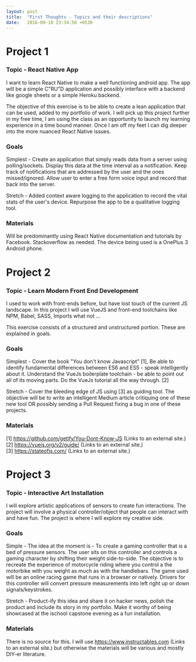 ```yaml
---
layout: post
title:  "First Thoughts - Topics and their descriptions"
date:   2016-09-18 23:34:56 +0530
---
```


<h1>Project 1</h1>

<h3>Topic - React Native App</h3>

I want to learn React Native to make a well functioning android app. The app will be a simple C"RU"D application and possibly interface with a backend like google sheets or a simple Heroku backend.

The objective of this exercise is to be able to create a lean application that can be used, added to my portfolio of work. I will pick up this project further in my free time, I am using the class as an opportunity to launch my learning experience in a time bound manner. Once I am off my feet I can dig deeper into the more nuanced React Native issues.

<h3>Goals</h3>

Simplest - Create an application that simply reads data from a server using polling/sockets. Display this data at the time interval as a notification. Keep track of notifications that are addressed by the user and the ones missed/ignored. Allow user to enter a free form voice input and record that back into the server.

Stretch - Added context aware logging to the application to record the vital stats of the user's device. Repurpose the app to be a qualitative logging tool.

<h3>Materials</h3>

Will be predominantly using React Native documentation and tutorials by Facebook. Stackoverflow as needed. The device being used is a OnePlus 3 Android phone.

 

<h1>Project 2</h1>

<h3>Topic - Learn Modern Front End Development</h3>

I used to work with front-ends before, but have lost touch of the current JS landscape. In this project I will use VueJS and front-end toolchains like NPM, Babel, SASS, Imports what not ... 

This exercise consists of a structured and unstructured portion. These are explained in goals.

<h3>Goals</h3>

Simplest - Cover the book "You don't know Javascript" [1], Be able to identify fundamental differences between ES6 and ES5 - speak intelligently about it. Understand the VueJs boilerplate toolchain - be able to point out all of its moving parts. Do the VueJs tutorial all the way through. [2] 

Stretch - Cover the bleeding edge of JS using [3] as guiding tool. The objective will be to write an intelligent Medium article critiquing one of these new tool OR possibly sending a Pull Request fixing a bug in one of these projects.

<h3>Materials</h3>

[1] https://github.com/getify/You-Dont-Know-JS (Links to an external site.)
<br/>
[2] https://vuejs.org/v2/guide/ (Links to an external site.)
<br/>
[3] https://stateofjs.com/ (Links to an external site.)

 

<h1>Project 3</h1>

<h3>Topic - Interactive Art Installation</h3>

I will explore artistic applications of sensors to create fun interactions. The project will involve a physical controller/object that people can interact with and have fun. The project is where I will explore my creative side.

<h3>Goals</h3>

Simple - The idea at the moment is - To create a gaming controller that is a bed of pressure sensors. The user sits on this controller and controls a gaming character by shifting their weight side-to-side. The objective is to recreate the experience of motorcycle riding where you control a the motorbike with you weight as much as with the handlebars. The game used will be an online racing game that runs in a browser or natively. Drivers for this controller will convert pressure measurements into left right up or down signals/keystrokes.

Stretch - Product-ify this idea and share it on hacker news, polish the product and include its story in my portfolio. Make it worthy of being showcased at the ischool capstone evening as a fun installation.

<h3>Materials</h3>

There is no source for this. I will use https://www.instructables.com (Links to an external site.) but otherwise the materials will be various and mostly DIY-er literature.
